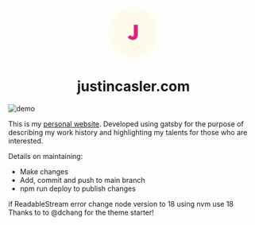 <div align="center">
  <img alt="Logo" src="https://github.com/JustinCasler/Personal_Website/blob/main/src/images/logo.png" width="100" />
</div>
<h1 align="center">
 justincasler.com 
</h1>

<img width="1427" alt="demo" src="https://user-images.githubusercontent.com/97986810/198133152-136e6744-c156-421c-ac83-b7e311b3656b.png">

This is my [personal website](https://justincasler.com/). Developed using gatsby for the purpose of describing my work history and highlighting my talents for those who are interested.

Details on maintaining:

- Make changes
- Add, commit and push to main branch
- npm run deploy to publish changes

if ReadableStream error change node version to 18 using nvm use 18
Thanks to to @dchang for the theme starter!
